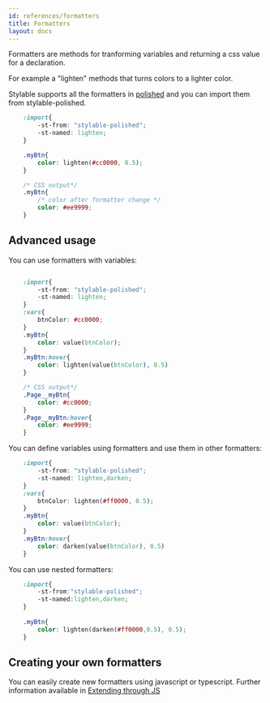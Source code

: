 ```yaml
---
id: references/formatters
title: Formatters
layout: docs
---
```


Formatters are methods for tranforming variables and returning a css value for a declaration.

For example a "lighten" methods that turns colors to a lighter color.

Stylable supports all the formatters in [polished](https://polished.js.org/docs/) and you can import them from stylable-polished. 

```css
    :import{
        -st-from: "stylable-polished";
        -st-named: lighten;
    }

    .myBtn{
        color: lighten(#cc0000, 0.5);
    }
```

```css
    /* CSS output*/
    .myBtn{
        /* color after formatter change */
        color: #ee9999;
    }
```

## Advanced usage

You can use formatters with variables:

```css

    :import{
        -st-from: "stylable-polished";
        -st-named: lighten;
    }
    :vars{
        btnColor: #cc0000;
    }
    .myBtn{
        color: value(btnColor);
    }
    .myBtn:hover{
        color: lighten(value(btnColor), 0.5)
    }

```
```css
    /* CSS output*/
    .Page__myBtn{
        color: #cc0000;
    }
    .Page__myBtn:hover{
        color: #ee9999;
    }

```

You can define variables using formatters and use them in other formatters:

```css
    :import{
        -st-from: "stylable-polished";
        -st-named: lighten,darken;
    }
    :vars{
        btnColor: lighten(#ff0000, 0.5);
    }
    .myBtn{
        color: value(btnColor);
    }
    .myBtn:hover{
        color: darken(value(btnColor), 0.5)
    }
```

You can use nested formatters:


```css
    :import{
        -st-from:"stylable-polished";
        -st-named:lighten,darken;
    }
   
    .myBtn{
        color: lighten(darken(#ff0000,0.5), 0.5);
    }
```


## Creating your own formatters

You can easily create new formatters using javascript or typescript.
Further information available in [Extending through JS](./extending-through-js.md)